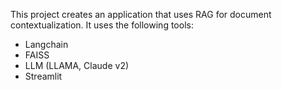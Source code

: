 This project creates an application that uses RAG for document contextualization. It uses the following tools:

- Langchain
- FAISS
- LLM (LLAMA, Claude v2)
- Streamlit

